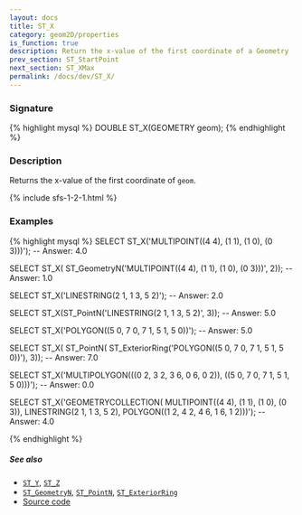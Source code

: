 ```yaml
---
layout: docs
title: ST_X
category: geom2D/properties
is_function: true
description: Return the x-value of the first coordinate of a Geometry
prev_section: ST_StartPoint
next_section: ST_XMax
permalink: /docs/dev/ST_X/
---
```


### Signature

{% highlight mysql %}
DOUBLE ST_X(GEOMETRY geom);
{% endhighlight %}

### Description

Returns the x-value of the first coordinate of `geom`.

{% include sfs-1-2-1.html %}

### Examples

{% highlight mysql %}
SELECT ST_X('MULTIPOINT((4 4), (1 1), (1 0), (0 3)))');
-- Answer: 4.0

SELECT ST_X(
    ST_GeometryN('MULTIPOINT((4 4), (1 1), (1 0), (0 3)))', 2));
-- Answer: 1.0

SELECT ST_X('LINESTRING(2 1, 1 3, 5 2)');
-- Answer: 2.0

SELECT ST_X(ST_PointN('LINESTRING(2 1, 1 3, 5 2)', 3));
-- Answer: 5.0

SELECT ST_X('POLYGON((5 0, 7 0, 7 1, 5 1, 5 0))');
-- Answer: 5.0

SELECT ST_X(
    ST_PointN(
        ST_ExteriorRing('POLYGON((5 0, 7 0, 7 1, 5 1, 5 0))'), 3));
-- Answer: 7.0

SELECT ST_X('MULTIPOLYGON(((0 2, 3 2, 3 6, 0 6, 0 2)),
                          ((5 0, 7 0, 7 1, 5 1, 5 0)))');
-- Answer: 0.0

SELECT ST_X('GEOMETRYCOLLECTION(
               MULTIPOINT((4 4), (1 1), (1 0), (0 3)),
               LINESTRING(2 1, 1 3, 5 2),
               POLYGON((1 2, 4 2, 4 6, 1 6, 1 2)))');
-- Answer: 4.0

{% endhighlight %}

##### See also

* [`ST_Y`](../ST_Y), [`ST_Z`](../ST_Z)
* [`ST_GeometryN`](../ST_GeometryN), [`ST_PointN`](../ST_PointN), [`ST_ExteriorRing`](../ST_ExteriorRing)
* <a href="https://github.com/irstv/H2GIS/blob/master/h2spatial/src/main/java/org/h2gis/h2spatial/internal/function/spatial/properties/ST_X.java" target="_blank">Source code</a>
